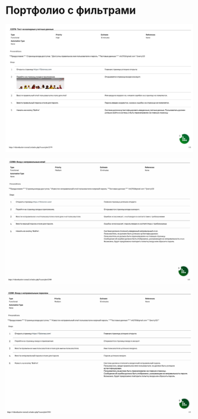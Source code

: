 # Портфолио с фильтрами

![portfolio-all](../img/%D0%A2%D0%B5%D1%81%D1%82%20%D0%BD%D0%B0%20%D0%B2%D0%B0%D0%BB%D0%B8%D0%B4%D0%BD%D1%8B%D0%B5%20%D1%83%D1%87%D0%B5%D1%82%D0%BD%D1%8B%D0%B5%20%D0%B4%D0%B0%D0%BD%D0%BD%D1%8B%D0%B5%20-%20TestRail_page-0001.jpg)

![portfolio-all](../img/%D0%92%D1%85%D0%BE%D0%B4%20%D1%81%20%D0%BD%D0%B5%D0%BF%D1%80%D0%B0%D0%B2%D0%B8%D0%BB%D1%8C%D0%BD%D1%8B%D0%BC%20email%20-%20TestRail_page-0001.jpg)

![portfolio-all](../img/%D0%92%D1%85%D0%BE%D0%B4%20%D1%81%20%D0%BD%D0%B5%D0%BF%D1%80%D0%B0%D0%B2%D0%B8%D0%BB%D1%8C%D0%BD%D1%8B%D0%BC%20%D0%BF%D0%B0%D1%80%D0%BE%D0%BB%D0%B5%D0%BC%20-%20TestRail_page-0001.jpg)
